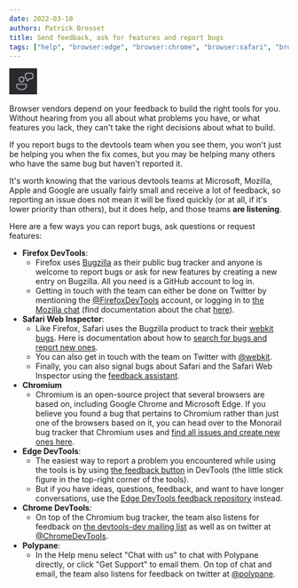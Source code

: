 ```yaml
---
date: 2022-03-10
authors: Patrick Brosset
title: Send feedback, ask for features and report bugs
tags: ["help", "browser:edge", "browser:chrome", "browser:safari", "browser:firefox", "browser:polypane"]
---
```

<img src="/assets/img/send-feedback-about-devtools.png" alt="A feedback illustration showing a stick figure with a speech bubble" style="width:50px;">

Browser vendors depend on your feedback to build the right tools for you. Without hearing from you all about what problems you have, or what features you lack, they can't take the right decisions about what to build.

If you report bugs to the devtools team when you see them, you won't just be helping you when the fix comes, but you may be helping many others who have the same bug but haven't reported it.

It's worth knowing that the various devtools teams at Microsoft, Mozilla, Apple and Google are usually fairly small and receive a lot of feedback, so reporting an issue does not mean it will be fixed quickly (or at all, if it's lower priority than others), but it does help, and those teams **are listening**.

Here are a few ways you can report bugs, ask questions or request features:

* **Firefox DevTools**:
  * Firefox uses [Bugzilla](https://bugzilla.mozilla.org/) as their public bug tracker and anyone is welcome to report bugs or ask for new features by creating a new entry on Bugzilla. All you need is a GitHub account to log in.
  * Getting in touch with the team can either be done on Twitter by mentioning the [@FirefoxDevTools](https://twitter.com/FirefoxDevTools) account, or logging in to [the Mozilla chat](https://chat.mozilla.org) (find documentation about the chat [here](https://wiki.mozilla.org/Matrix)).
* **Safari Web Inspector**:
  * Like Firefox, Safari uses the Bugzilla product to track their [webkit bugs](https://bugs.webkit.org/). Here is documentation about how to [search for bugs and report new ones](https://webkit.org/reporting-bugs/).
  * You can also get in touch with the team on Twitter with [@webkit](https://twitter.com/webkit).
  * Finally, you can also signal bugs about Safari and the Safari Web Inspector using the [feedback assistant](https://developer.apple.com/bug-reporting/).
* **Chromium**
  * Chromium is an open-source project that several browsers are based on, including Google Chrome and Microsoft Edge. If you believe you found a bug that pertains to Chromium rather than just one of the browsers based on it, you can head over to the Monorail bug tracker that Chromium uses and [find all issues and create new ones here](https://bugs.chromium.org/p/chromium/issues/list).
* **Edge DevTools**:
  * The easiest way to report a problem you encountered while using the tools is by using [the feedback button](https://docs.microsoft.com/microsoft-edge/devtools-guide-chromium/contact#use-the-send-feedback-window) in DevTools (the little stick figure in the top-right corner of the tools).
  * But if you have ideas, questions, feedback, and want to have longer conversations, use the [Edge DevTools feedback repository](https://github.com/MicrosoftEdge/DevTools/) instead.
* **Chrome DevTools**:
  * On top of the Chromium bug tracker, the team also listens for feedback on [the devtools-dev mailing list](https://www.chromium.org/teams/devtools) as well as on twitter at [@ChromeDevTools](https://twitter.com/ChromeDevTools).
* **Polypane**:
    * In the Help menu select "Chat with us" to chat with Polypane directly, or click "Get Support" to email them. On top of chat and email, the team also listens for feedback on twitter at [@polypane](https://twitter.com/Polypane).
